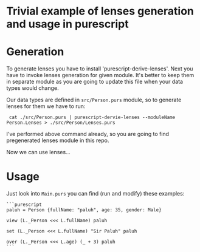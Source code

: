 # Trivial example of lenses generation and usage in purescript

# Generation

To generate lenses you have to install 'purescript-derive-lenses'. Next you have to invoke lenses generation for given module. It's better to keep them in separate module as you are going to update this file when your data types would change.


Our data types are defined in `src/Person.purs` module, so to generate lenses for them we have to run:

     cat ./src/Person.purs | purescript-dervie-lenses --moduleName Person.Lenses > ./src/Person/Lenses.purs

I've performed above command already, so you are going to find pregenerated lenses module in this repo.

Now we can use lenses...


# Usage

Just look into `Main.purs` you can find (run and modify) these examples:

    ```purescript
    paluh = Person {fullName: "paluh", age: 35, gender: Male}

    view (L._Person <<< L.fullName) paluh

    set (L._Person <<< L.fullName) "Sir Paluh" paluh

    over (L._Person <<< L.age) (_ + 3) paluh
    ```


